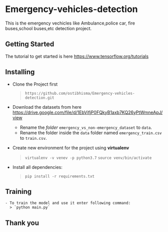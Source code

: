# Emergency-vehicles-detection
This is the emergency vechicles like Ambulance,police car, fire buses,school buses,etc detection project.

## Getting Started
The tutorial to get started is here https://www.tensorflow.org/tutorials 

## Installing
  - Clone the Project first
    > `https://github.com/ostibhisma/Emergency-vehicles-detection.git`
  
  - Download the datasets from here https://drive.google.com/file/d/1EbVifjP0FQkyB1axb7KQ26yPtWmneApJ/view
    - Rename the _folder_ `emergency_vs_non-emergency_dataset` to `data`.
     - Rename the folder inside the `data` folder named `emergency_train.csv` to `train.csv`.
  
  - Create new environment for the project using **virtualenv**
    > `virtualenv -v venev -p python3.7`
      > `source venv/bin/activate`
    
  - Install all dependencies:
    > `pip install -r requirements.txt`
    
  ## Training
    - To train the model and use it enter following command:
      > `python main.py`
      
 ## Thank you 

